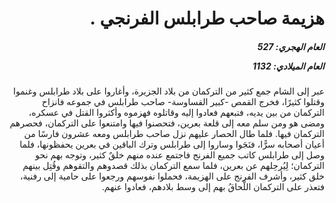 <h1 dir="rtl">هزيمة صاحب طرابلس الفرنجي .</h1>

<h5 dir="rtl">العام الهجري:  527

العام الميلادي: 1132

</h5>

<p dir="rtl">عبر إلى الشام جمع كثير من التركمان من بلاد الجزيرة، وأغاروا على بلاد طرابلس وغنموا وقتلوا كثيرًا، فخرج القمص -كبير القساوسة- صاحب طرابلس في جموعه فانزاح التركمان من بين يديه، فتبعهم فعادوا إليه وقاتلوه فهزموه وأكثروا القتل في عسكره، ومضى هو ومن سلم معه إلى قلعة بعرين، فتحصنوا فيها وامتنعوا على التركمان، فحصرهم التركمان فيها. فلما طال الحصار عليهم نزل صاحب طرابلس ومعه عشرون فارسًا من أعيان أصحابه سرًّا، فنَجَوا وساروا إلى طرابلس وترك الباقين في بعرين يحفظونها، فلما وصل إلى طرابلس كاتب جميع الفرنج فاجتمع عنده منهم خلقٌ كثير، وتوجه بهم نحو التركمان؛ لِيُرحِلهم عن بعرين، فلما سمع التركمان بذلك قصدوهم والتقوهم وقُتِل بينهم خلق كثير، وأشرف الفرنج على الهزيمة، فحملوا نفوسهم ورجعوا على حامية إلى رفنية، فتعذر على التركمان اللَّحاقُ بهم إلى وسط بلادهم، فعادوا عنهم.</p></br>
